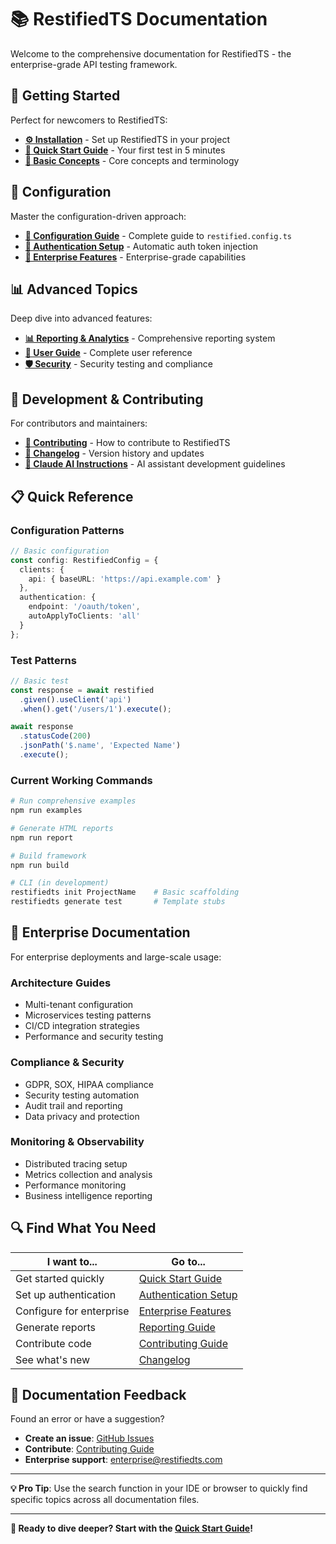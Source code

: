 # 📚 RestifiedTS Documentation

Welcome to the comprehensive documentation for RestifiedTS - the enterprise-grade API testing framework.

## 🚀 **Getting Started**

Perfect for newcomers to RestifiedTS:

- **[⚙️ Installation](./getting-started/installation.md)** - Set up RestifiedTS in your project
- **[🚀 Quick Start Guide](./getting-started/quick-start.md)** - Your first test in 5 minutes
- **[📖 Basic Concepts](./getting-started/basic-concepts.md)** - Core concepts and terminology

## 🔧 **Configuration**

Master the configuration-driven approach:

- **[🔧 Configuration Guide](./CONFIG-BASED-SETUP.md)** - Complete guide to `restified.config.ts`
- **[🔐 Authentication Setup](./AUTOMATIC-HEADERS-AUTH.md)** - Automatic auth token injection
- **[🏢 Enterprise Features](./ENTERPRISE-FEATURES.md)** - Enterprise-grade capabilities

## 📊 **Advanced Topics**

Deep dive into advanced features:

- **[📊 Reporting & Analytics](./REPORTING-MADE-EASY.md)** - Comprehensive reporting system
- **[👤 User Guide](./USER-GUIDE.md)** - Complete user reference
- **[🛡️ Security](./SECURITY.md)** - Security testing and compliance

## 🔧 **Development & Contributing**

For contributors and maintainers:

- **[🤝 Contributing](./CONTRIBUTING.md)** - How to contribute to RestifiedTS
- **[📝 Changelog](./CHANGELOG.md)** - Version history and updates
- **[🔧 Claude AI Instructions](./CLAUDE.md)** - AI assistant development guidelines

## 📋 **Quick Reference**

### **Configuration Patterns**

```typescript
// Basic configuration
const config: RestifiedConfig = {
  clients: {
    api: { baseURL: 'https://api.example.com' }
  },
  authentication: {
    endpoint: '/oauth/token',
    autoApplyToClients: 'all'
  }
};
```

### **Test Patterns**

```typescript
// Basic test
const response = await restified
  .given().useClient('api')
  .when().get('/users/1').execute();

await response
  .statusCode(200)
  .jsonPath('$.name', 'Expected Name')
  .execute();
```

### **Current Working Commands**

```bash
# Run comprehensive examples
npm run examples

# Generate HTML reports
npm run report

# Build framework
npm run build

# CLI (in development)
restifiedts init ProjectName    # Basic scaffolding
restifiedts generate test       # Template stubs
```

## 🏢 **Enterprise Documentation**

For enterprise deployments and large-scale usage:

### **Architecture Guides**
- Multi-tenant configuration
- Microservices testing patterns
- CI/CD integration strategies
- Performance and security testing

### **Compliance & Security**
- GDPR, SOX, HIPAA compliance
- Security testing automation
- Audit trail and reporting
- Data privacy and protection

### **Monitoring & Observability**
- Distributed tracing setup
- Metrics collection and analysis
- Performance monitoring
- Business intelligence reporting

## 🔍 **Find What You Need**

| **I want to...** | **Go to...** |
|------------------|--------------|
| Get started quickly | [Quick Start Guide](./getting-started/quick-start.md) |
| Set up authentication | [Authentication Setup](./AUTOMATIC-HEADERS-AUTH.md) |
| Configure for enterprise | [Enterprise Features](./ENTERPRISE-FEATURES.md) |
| Generate reports | [Reporting Guide](./REPORTING-MADE-EASY.md) |
| Contribute code | [Contributing Guide](./CONTRIBUTING.md) |
| See what's new | [Changelog](./CHANGELOG.md) |

## 🎯 **Documentation Feedback**

Found an error or have a suggestion? 

- **Create an issue**: [GitHub Issues](https://github.com/yourorg/restifiedts/issues)
- **Contribute**: [Contributing Guide](./CONTRIBUTING.md)
- **Enterprise support**: enterprise@restifiedts.com

---

**💡 Pro Tip**: Use the search function in your IDE or browser to quickly find specific topics across all documentation files.

---

**🚀 Ready to dive deeper? Start with the [Quick Start Guide](./getting-started/quick-start.md)!**